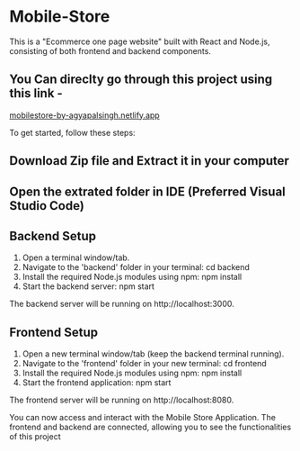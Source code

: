 # Mobile-Store

This is a "Ecommerce one page website" built with React and Node.js, consisting of both frontend and backend components. 

## You Can direclty go through this project using this link -

[mobilestore-by-agyapalsingh.netlify.app](mobilestore-by-agyapalsingh.netlify.app)

To get started, follow these steps:

## Download Zip file and Extract it in your computer

## Open the extrated folder in IDE (Preferred Visual Studio Code)

## Backend Setup

1. Open a terminal window/tab.
2. Navigate to the 'backend' folder in your terminal: cd backend
3. Install the required Node.js modules using npm: npm install
4. Start the backend server: npm start
   

The backend server will be running on http://localhost:3000.

## Frontend Setup

1. Open a new terminal window/tab (keep the backend terminal running).
2. Navigate to the 'frontend' folder in your new terminal: cd frontend
3. Install the required Node.js modules using npm: npm install
4. Start the frontend application: npm start


The frontend server will be running on http://localhost:8080.

You can now access and interact with the Mobile Store Application. 
The frontend and backend are connected, allowing you to see the functionalities of this project
